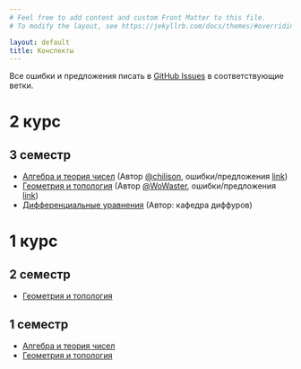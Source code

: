 ```yaml
---
# Feel free to add content and custom Front Matter to this file.
# To modify the layout, see https://jekyllrb.com/docs/themes/#overriding-theme-defaults

layout: default
title: Конспекты
---
```


Все ошибки и предложения писать в [GitHub Issues](https://github.com/WoWaster/lecture-notes/issues) в соответствующие ветки.

# 2 курс

## 3 семестр

- [Алгебра и теория чисел](bachelor-2/semester-3/algebra-and-number-theory/main.pdf) (Автор [@chilison](https://github.com/chilison), ошибки/предложения [link](https://github.com/WoWaster/lecture-notes/issues/9))
- [Геометрия и топология](bachelor-2/semester-3/geometry-and-topology/main.pdf) (Автор [@WoWaster](https://github.com/WoWaster), ошибки/предложения [link](https://github.com/WoWaster/lecture-notes/issues/8))
- [Дифференциальные уравнения](http://hdl.handle.net/11701/34721) (Автор: кафедра диффуров)

# 1 курс

## 2 семестр

- [Геометрия и топология](bachelor-1/semester-2/geometry-and-topology/main.pdf)

## 1 семестр

- [Алгебра и теория чисел](bachelor-1/semester-1/algebra-and-number-theory/main.pdf)
- [Геометрия и топология](bachelor-1/semester-1/geometry-and-topology/main.pdf)
